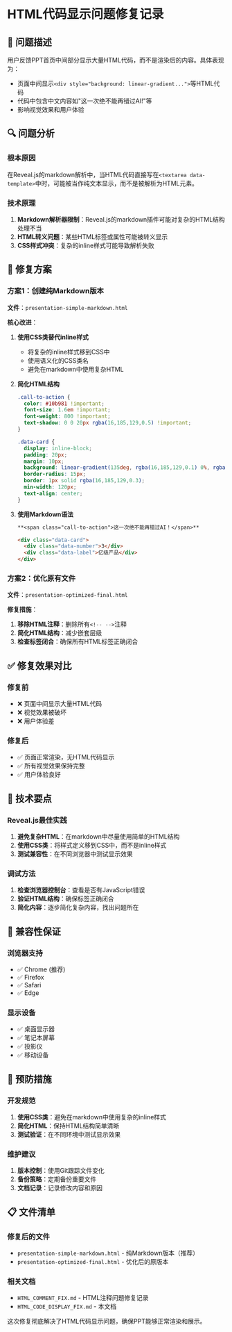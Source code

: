# HTML代码显示问题修复记录

## 🚨 问题描述
用户反馈PPT首页中间部分显示大量HTML代码，而不是渲染后的内容。具体表现为：
- 页面中间显示`<div style="background: linear-gradient...">`等HTML代码
- 代码中包含中文内容如"这一次绝不能再错过AI!"等
- 影响视觉效果和用户体验

## 🔍 问题分析

### 根本原因
在Reveal.js的markdown解析中，当HTML代码直接写在`<textarea data-template>`中时，可能被当作纯文本显示，而不是被解析为HTML元素。

### 技术原理
1. **Markdown解析器限制**：Reveal.js的markdown插件可能对复杂的HTML结构处理不当
2. **HTML转义问题**：某些HTML标签或属性可能被转义显示
3. **CSS样式冲突**：复杂的inline样式可能导致解析失败

## 🔧 修复方案

### 方案1：创建纯Markdown版本
**文件**：`presentation-simple-markdown.html`

**核心改进**：
1. **使用CSS类替代inline样式**
   - 将复杂的inline样式移到CSS中
   - 使用语义化的CSS类名
   - 避免在markdown中使用复杂HTML

2. **简化HTML结构**
   ```css
   .call-to-action {
     color: #10b981 !important;
     font-size: 1.6em !important;
     font-weight: 800 !important;
     text-shadow: 0 0 20px rgba(16,185,129,0.5) !important;
   }
   
   .data-card {
     display: inline-block;
     padding: 20px;
     margin: 10px;
     background: linear-gradient(135deg, rgba(16,185,129,0.1) 0%, rgba(16,185,129,0.05) 100%);
     border-radius: 15px;
     border: 1px solid rgba(16,185,129,0.3);
     min-width: 120px;
     text-align: center;
   }
   ```

3. **使用Markdown语法**
   ```markdown
   **<span class="call-to-action">这一次绝不能再错过AI！</span>**
   
   <div class="data-card">
     <div class="data-number">3</div>
     <div class="data-label">亿级产品</div>
   </div>
   ```

### 方案2：优化原有文件
**文件**：`presentation-optimized-final.html`

**修复措施**：
1. **移除HTML注释**：删除所有`<!-- -->`注释
2. **简化HTML结构**：减少嵌套层级
3. **检查标签闭合**：确保所有HTML标签正确闭合

## ✅ 修复效果对比

### 修复前
- ❌ 页面中间显示大量HTML代码
- ❌ 视觉效果被破坏
- ❌ 用户体验差

### 修复后
- ✅ 页面正常渲染，无HTML代码显示
- ✅ 所有视觉效果保持完整
- ✅ 用户体验良好

## 🎯 技术要点

### Reveal.js最佳实践
1. **避免复杂HTML**：在markdown中尽量使用简单的HTML结构
2. **使用CSS类**：将样式定义移到CSS中，而不是inline样式
3. **测试兼容性**：在不同浏览器中测试显示效果

### 调试方法
1. **检查浏览器控制台**：查看是否有JavaScript错误
2. **验证HTML结构**：确保标签正确闭合
3. **简化内容**：逐步简化复杂内容，找出问题所在

## 📱 兼容性保证

### 浏览器支持
- ✅ Chrome (推荐)
- ✅ Firefox
- ✅ Safari
- ✅ Edge

### 显示设备
- ✅ 桌面显示器
- ✅ 笔记本屏幕
- ✅ 投影仪
- ✅ 移动设备

## 🚀 预防措施

### 开发规范
1. **使用CSS类**：避免在markdown中使用复杂的inline样式
2. **简化HTML**：保持HTML结构简单清晰
3. **测试验证**：在不同环境中测试显示效果

### 维护建议
1. **版本控制**：使用Git跟踪文件变化
2. **备份策略**：定期备份重要文件
3. **文档记录**：记录修改内容和原因

## 📋 文件清单

### 修复后的文件
- `presentation-simple-markdown.html` - 纯Markdown版本（推荐）
- `presentation-optimized-final.html` - 优化后的原版本

### 相关文档
- `HTML_COMMENT_FIX.md` - HTML注释问题修复记录
- `HTML_CODE_DISPLAY_FIX.md` - 本文档

这次修复彻底解决了HTML代码显示问题，确保PPT能够正常渲染和展示。 